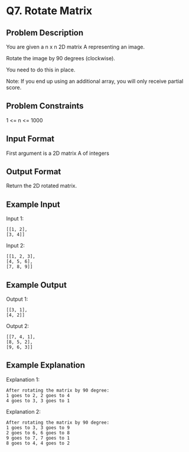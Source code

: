 # Q7. Rotate Matrix
## Problem Description
You are given a n x n 2D matrix A representing an image.

Rotate the image by 90 degrees (clockwise).

You need to do this in place.

Note: If you end up using an additional array, you will only receive partial score.

## Problem Constraints
1 <= n <= 1000

## Input Format
First argument is a 2D matrix A of integers

## Output Format
Return the 2D rotated matrix.

## Example Input
Input 1:

    [[1, 2],
    [3, 4]]

Input 2:

    [[1, 2, 3],
    [4, 5, 6],
    [7, 8, 9]]

## Example Output
Output 1:

    [[3, 1],
    [4, 2]]

Output 2:

    [[7, 4, 1],
    [8, 5, 2],
    [9, 6, 3]]


## Example Explanation
Explanation 1:

    After rotating the matrix by 90 degree:
    1 goes to 2, 2 goes to 4
    4 goes to 3, 3 goes to 1

Explanation 2:

    After rotating the matrix by 90 degree:
    1 goes to 3, 3 goes to 9
    2 goes to 6, 6 goes to 8
    9 goes to 7, 7 goes to 1
    8 goes to 4, 4 goes to 2
